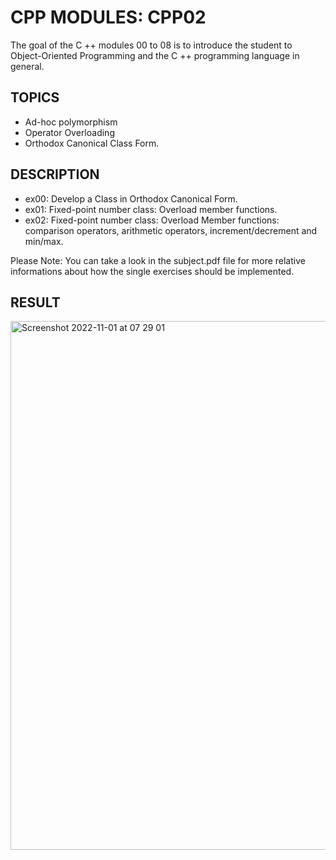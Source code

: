 # CPP MODULES: CPP02
The goal of the C ++ modules 00 to 08 is to introduce the student to Object-Oriented Programming and the C ++ programming language in general.

## TOPICS
- Ad-hoc polymorphism
- Operator Overloading
- Orthodox Canonical Class Form.

## DESCRIPTION
- ex00: Develop a Class in Orthodox Canonical Form.
- ex01: Fixed-point number class: Overload member functions.
- ex02: Fixed-point number class: Overload Member functions: comparison operators, arithmetic operators, increment/decrement and min/max.


Please Note: You can take a look in the subject.pdf file for more relative informations about how the single exercises should be implemented.


## RESULT

<img width="846" alt="Screenshot 2022-11-01 at 07 29 01" src="https://user-images.githubusercontent.com/85942176/199172736-44f1c0fb-8c32-4de1-bb4a-3b08e8f9fb6d.png">
